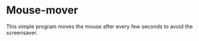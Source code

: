# Mouse-mover

This simple program moves the mouse after every few seconds to avoid the screensaver.

